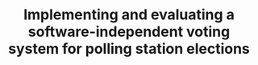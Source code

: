---
title: "Implementing and evaluating a software-independent voting system for polling station elections"
collection: journals
permalink: /publications/2014-04-Implementing-and-evaluating-a-software-independent-voting-system-for-polling-station-elections
venue: 'Journal of Information Security and Applications'
pages: '105-114'
publisher: 'Elsevier'
year: '2014'
paperurl: 'https://doi.org/10.1016/j.jisa.2014.03.001'
citation: ' <b>Jurlind Budurushi</b>,  Roman Jöris,  Melanie Volkamer</br> Journal of Information Security and Applications'
---